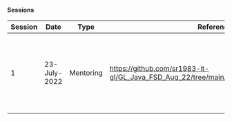 **Sessions**

Session | Date | Type | Reference | Comments
--- | --- | --- | ---  | --- | 
1 | 23-July-2022 | Mentoring | https://github.com/sr1983-it-gl/GL_Java_FSD_Aug_22/tree/main/PreWork_002_23_July_2022 | Contains examples for data types, type-casting, user inputs, and data types

